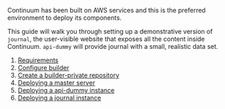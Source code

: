 Continuum has been built on AWS services and this is the preferred environment to deploy its components.

This guide will walk you through setting up a demonstrative version of `journal`, the user-visible website that exposes all the content inside Continuum. `api-dummy` will provide journal with a small, realistic data set.

1. [Requirements](requirements.md)
1. [Configure builder](builder.md)
1. [Create a builder-private repository](builder-private.md)
1. [Deploying a master server](deploy-master.md)
1. [Deploying a api-dummy instance](deploy-api-dummy.md)
1. [Deploying a journal instance](deploy-journal.md)
